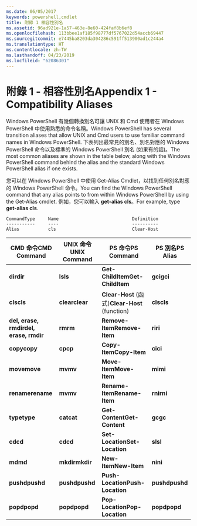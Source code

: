 ```yaml
---
ms.date: 06/05/2017
keywords: powershell,cmdlet
title: 附錄 1 相容性別名
ms.assetid: 96ad921e-1a57-463e-8e60-424faf8b6ef8
ms.openlocfilehash: 113bbee1af185f98777df5767022d54accb69447
ms.sourcegitcommit: e7445ba8203da304286c591ff513900ad1c244a4
ms.translationtype: HT
ms.contentlocale: zh-TW
ms.lasthandoff: 04/23/2019
ms.locfileid: "62086301"
---
```

# <a name="appendix-1---compatibility-aliases"></a><span data-ttu-id="d434a-103">附錄 1 - 相容性別名</span><span class="sxs-lookup"><span data-stu-id="d434a-103">Appendix 1 - Compatibility Aliases</span></span>

<span data-ttu-id="d434a-104">Windows PowerShell 有幾個轉換別名可讓 UNIX 和 Cmd 使用者在 Windows PowerShell 中使用熟悉的命令名稱。</span><span class="sxs-lookup"><span data-stu-id="d434a-104">Windows PowerShell has several transition aliases that allow UNIX and Cmd users to use familiar command names in Windows PowerShell.</span></span> <span data-ttu-id="d434a-105">下表列出最常見的別名、別名對應的 Windows PowerShell 命令以及標準的 Windows PowerShell 別名 (如果有的話)。</span><span class="sxs-lookup"><span data-stu-id="d434a-105">The most common aliases are shown in the table below, along with the Windows PowerShell command behind the alias and the standard Windows PowerShell alias if one exists.</span></span>

<span data-ttu-id="d434a-106">您可以在 Windows PowerShell 中使用 Get-Alias Cmdlet，以找到任何別名對應的 Windows PowerShell 命令。</span><span class="sxs-lookup"><span data-stu-id="d434a-106">You can find the Windows PowerShell command that any alias points to from within Windows PowerShell by using the Get-Alias cmdlet.</span></span> <span data-ttu-id="d434a-107">例如，您可以輸入 **get-alias cls**。</span><span class="sxs-lookup"><span data-stu-id="d434a-107">For example, type **get-alias cls**.</span></span>

```
CommandType     Name                            Definition
-----------     ----                            ----------
Alias           cls                             Clear-Host
```

|<span data-ttu-id="d434a-108">CMD 命令</span><span class="sxs-lookup"><span data-stu-id="d434a-108">CMD Command</span></span>|<span data-ttu-id="d434a-109">UNIX 命令</span><span class="sxs-lookup"><span data-stu-id="d434a-109">UNIX Command</span></span>|<span data-ttu-id="d434a-110">PS 命令</span><span class="sxs-lookup"><span data-stu-id="d434a-110">PS Command</span></span>|<span data-ttu-id="d434a-111">PS 別名</span><span class="sxs-lookup"><span data-stu-id="d434a-111">PS Alias</span></span>|
|---------------|----------------|--------------|------------|
|<span data-ttu-id="d434a-112">**dir**</span><span class="sxs-lookup"><span data-stu-id="d434a-112">**dir**</span></span>|<span data-ttu-id="d434a-113">**ls**</span><span class="sxs-lookup"><span data-stu-id="d434a-113">**ls**</span></span>|<span data-ttu-id="d434a-114">**Get-ChildItem**</span><span class="sxs-lookup"><span data-stu-id="d434a-114">**Get-ChildItem**</span></span>|<span data-ttu-id="d434a-115">**gci**</span><span class="sxs-lookup"><span data-stu-id="d434a-115">**gci**</span></span>|
|<span data-ttu-id="d434a-116">**cls**</span><span class="sxs-lookup"><span data-stu-id="d434a-116">**cls**</span></span>|<span data-ttu-id="d434a-117">**clear**</span><span class="sxs-lookup"><span data-stu-id="d434a-117">**clear**</span></span>|<span data-ttu-id="d434a-118">**Clear-Host** (函式)</span><span class="sxs-lookup"><span data-stu-id="d434a-118">**Clear-Host** (function)</span></span>|<span data-ttu-id="d434a-119">**cls**</span><span class="sxs-lookup"><span data-stu-id="d434a-119">**cls**</span></span>|
|<span data-ttu-id="d434a-120">**del, erase, rmdir**</span><span class="sxs-lookup"><span data-stu-id="d434a-120">**del, erase, rmdir**</span></span>|<span data-ttu-id="d434a-121">**rm**</span><span class="sxs-lookup"><span data-stu-id="d434a-121">**rm**</span></span>|<span data-ttu-id="d434a-122">**Remove-Item**</span><span class="sxs-lookup"><span data-stu-id="d434a-122">**Remove-Item**</span></span>|<span data-ttu-id="d434a-123">**ri**</span><span class="sxs-lookup"><span data-stu-id="d434a-123">**ri**</span></span>|
|<span data-ttu-id="d434a-124">**copy**</span><span class="sxs-lookup"><span data-stu-id="d434a-124">**copy**</span></span>|<span data-ttu-id="d434a-125">**cp**</span><span class="sxs-lookup"><span data-stu-id="d434a-125">**cp**</span></span>|<span data-ttu-id="d434a-126">**Copy-Item**</span><span class="sxs-lookup"><span data-stu-id="d434a-126">**Copy-Item**</span></span>|<span data-ttu-id="d434a-127">**ci**</span><span class="sxs-lookup"><span data-stu-id="d434a-127">**ci**</span></span>|
|<span data-ttu-id="d434a-128">**move**</span><span class="sxs-lookup"><span data-stu-id="d434a-128">**move**</span></span>|<span data-ttu-id="d434a-129">**mv**</span><span class="sxs-lookup"><span data-stu-id="d434a-129">**mv**</span></span>|<span data-ttu-id="d434a-130">**Move-Item**</span><span class="sxs-lookup"><span data-stu-id="d434a-130">**Move-Item**</span></span>|<span data-ttu-id="d434a-131">**mi**</span><span class="sxs-lookup"><span data-stu-id="d434a-131">**mi**</span></span>|
|<span data-ttu-id="d434a-132">**rename**</span><span class="sxs-lookup"><span data-stu-id="d434a-132">**rename**</span></span>|<span data-ttu-id="d434a-133">**mv**</span><span class="sxs-lookup"><span data-stu-id="d434a-133">**mv**</span></span>|<span data-ttu-id="d434a-134">**Rename-Item**</span><span class="sxs-lookup"><span data-stu-id="d434a-134">**Rename-Item**</span></span>|<span data-ttu-id="d434a-135">**rni**</span><span class="sxs-lookup"><span data-stu-id="d434a-135">**rni**</span></span>|
|<span data-ttu-id="d434a-136">**type**</span><span class="sxs-lookup"><span data-stu-id="d434a-136">**type**</span></span>|<span data-ttu-id="d434a-137">**cat**</span><span class="sxs-lookup"><span data-stu-id="d434a-137">**cat**</span></span>|<span data-ttu-id="d434a-138">**Get-Content**</span><span class="sxs-lookup"><span data-stu-id="d434a-138">**Get-Content**</span></span>|<span data-ttu-id="d434a-139">**gc**</span><span class="sxs-lookup"><span data-stu-id="d434a-139">**gc**</span></span>|
|<span data-ttu-id="d434a-140">**cd**</span><span class="sxs-lookup"><span data-stu-id="d434a-140">**cd**</span></span>|<span data-ttu-id="d434a-141">**cd**</span><span class="sxs-lookup"><span data-stu-id="d434a-141">**cd**</span></span>|<span data-ttu-id="d434a-142">**Set-Location**</span><span class="sxs-lookup"><span data-stu-id="d434a-142">**Set-Location**</span></span>|<span data-ttu-id="d434a-143">**sl**</span><span class="sxs-lookup"><span data-stu-id="d434a-143">**sl**</span></span>|
|<span data-ttu-id="d434a-144">**md**</span><span class="sxs-lookup"><span data-stu-id="d434a-144">**md**</span></span>|<span data-ttu-id="d434a-145">**mkdir**</span><span class="sxs-lookup"><span data-stu-id="d434a-145">**mkdir**</span></span>|<span data-ttu-id="d434a-146">**New-Item**</span><span class="sxs-lookup"><span data-stu-id="d434a-146">**New-Item**</span></span>|<span data-ttu-id="d434a-147">**ni**</span><span class="sxs-lookup"><span data-stu-id="d434a-147">**ni**</span></span>|
|<span data-ttu-id="d434a-148">**pushd**</span><span class="sxs-lookup"><span data-stu-id="d434a-148">**pushd**</span></span>|<span data-ttu-id="d434a-149">**pushd**</span><span class="sxs-lookup"><span data-stu-id="d434a-149">**pushd**</span></span>|<span data-ttu-id="d434a-150">**Push-Location**</span><span class="sxs-lookup"><span data-stu-id="d434a-150">**Push-Location**</span></span>|<span data-ttu-id="d434a-151">**pushd**</span><span class="sxs-lookup"><span data-stu-id="d434a-151">**pushd**</span></span>|
|<span data-ttu-id="d434a-152">**popd**</span><span class="sxs-lookup"><span data-stu-id="d434a-152">**popd**</span></span>|<span data-ttu-id="d434a-153">**popd**</span><span class="sxs-lookup"><span data-stu-id="d434a-153">**popd**</span></span>|<span data-ttu-id="d434a-154">**Pop-Location**</span><span class="sxs-lookup"><span data-stu-id="d434a-154">**Pop-Location**</span></span>|<span data-ttu-id="d434a-155">**popd**</span><span class="sxs-lookup"><span data-stu-id="d434a-155">**popd**</span></span>|